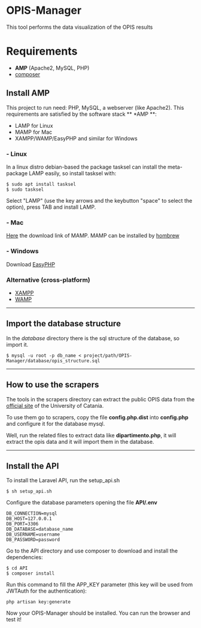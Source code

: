 # OPIS-Manager
This tool performs the data visualization of the OPIS results

# Requirements

- **AMP** (Apache2, MySQL, PHP)
- [composer](https://getcomposer.org/doc/00-intro.md)


## Install AMP

This project to run need: PHP, MySQL, a webserver (like Apache2).
This requirements are satisfied by the software stack ** \*AMP **:

- LAMP for Linux
- MAMP for Mac
- XAMPP/WAMP/EasyPHP and similar for Windows

### -  Linux

In a linux distro debian-based the package tasksel can install the meta-package LAMP easily, so install tasksel with:
```
$ sudo apt install tasksel
$ sudo tasksel
```

Select "LAMP" (use the key arrows and the keybutton "space" to select the option), press TAB and install LAMP.

### - Mac

[Here](https://www.mamp.info/en/downloads/) the download link of MAMP.
MAMP can be installed by [hombrew](https://gist.github.com/alanthing/4089298)

### - Windows

Download [EasyPHP](http://www.easyphp.org/download.php)

### Alternative (cross-platform)
- [XAMPP](https://www.apachefriends.org/download.html)
- [WAMP](http://www.wampserver.com/en/)


--- 

## Import the database structure

In the *database* directory there is the sql structure of the database, so import it.

```
$ mysql -u root -p db_name < project/path/OPIS-Manager/database/opis_structure.sql
```

--- 

## How to use the scrapers

The tools in the scrapers directory can extract the public OPIS data from the [official site](http://www.rett.unict.it/nucleo/val_did/anno_1617/) of the University of Catania.

To use them go to scrapers, copy the file **config.php.dist** into **config.php** and configure it for the database mysql.

Well, run the related files to extract data like **dipartimento.php**, it will extract the opis data and it will import them in the database.

--- 

## Install the API

To install the Laravel API, run the setup_api.sh
```
$ sh setup_api.sh
```

Configure the database parameters opening the file **API/.env**


```
DB_CONNECTION=mysql
DB_HOST=127.0.0.1
DB_PORT=3306
DB_DATABASE=database_name
DB_USERNAME=username
DB_PASSWORD=password
```

Go to the API directory and use composer to download and install the dependencies:

```
$ cd API
$ composer install
```

Run this command to fill the APP_KEY parameter (this key will be used from JWTAuth for the authentication):
```
php artisan key:generate
```

Now your OPIS-Manager should be installed.
You can run the browser and test it!
